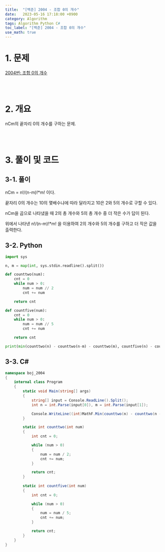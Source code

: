 ```yaml
---
title:  "[백준] 2004 - 조합 0의 개수"
date:   2023-05-16 17:18:00 +0900
category: Algorithm
tags: Algorithm Python C#
toc_label: "[백준] 2004 - 조합 0의 개수"
use_math: true
---
```


# 1. 문제
[2004번: 조합 0의 개수](https://www.acmicpc.net/problem/2004)


<br/>
<br/>

# 2. 개요
nCm의 끝자리 0의 개수를 구하는 문제.

<br/>
<br/>

# 3. 풀이 및 코드
## 3-1. 풀이
nCm = n!/(n-m)!*m! 이다.

끝자리 0의 개수는 10의 몇배수냐에 따라 달라지고 10은 2와 5의 개수로 구할 수 있다.

nCm을 곱으로 나타냈을 때 2의 총 개수와 5의 총 개수 중 더 작은 수가 답이 된다.

위에서 나타낸 n!/(n-m)!*m! 을 이용하여 2의 개수와 5의 개수를 구하고 더 작은 값을 출력한다.

## 3-2. Python

```python
import sys

n, m = map(int, sys.stdin.readline().split())

def counttwo(num):
    cnt = 0
    while num > 0:
        num = num // 2
        cnt += num

    return cnt

def countfive(num):
    cnt = 0
    while num > 0:
        num = num // 5
        cnt += num

    return cnt

print(min(counttwo(n) - counttwo(n-m) - counttwo(m), countfive(n) - countfive(n-m) - countfive(m)))
```

## 3-3. C#

```csharp
namespace boj_2004
{
    internal class Program
    {
        static void Main(string[] args)
        {
            string[] input = Console.ReadLine().Split();
            int n = int.Parse(input[0]), m = int.Parse(input[1]);

            Console.WriteLine((int)MathF.Min(counttwo(n) - counttwo(n - m) - counttwo(m), countfive(n) - countfive(n - m) - countfive(m)));
        }

        static int counttwo(int num)
        {
            int cnt = 0;

            while (num > 0)
            {
                num = num / 2;
                cnt += num;
            }

            return cnt;
        }
        
        static int countfive(int num)
        {
            int cnt = 0;

            while (num > 0)
            {
                num = num / 5;
                cnt += num;
            }

            return cnt;
        }
    }
}
```